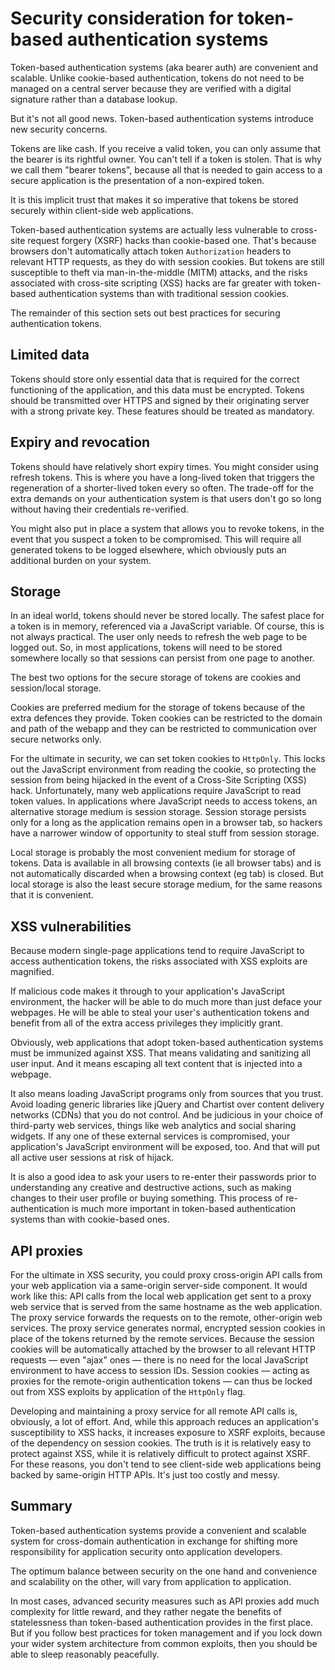 # Security consideration for token-based authentication systems

Token-based authentication systems (aka bearer auth) are convenient and scalable. Unlike cookie-based authentication, tokens do not need to be managed on a central server because they are verified with a digital signature rather than a database lookup.

But it's not all good news. Token-based authentication systems introduce new security concerns.

Tokens are like cash. If you receive a valid token, you can only assume that the bearer is its rightful owner. You can't tell if a token is stolen. That is why we call them "bearer tokens", because all that is needed to gain access to a secure application is the presentation of a non-expired token.

It is this implicit trust that makes it so imperative that tokens be stored securely within client-side web applications.

Token-based authentication systems are actually less vulnerable to cross-site request forgery (XSRF) hacks than cookie-based one. That's because browsers don't automatically attach token `Authorization` headers to relevant HTTP requests, as they do with session cookies. But tokens are still susceptible to theft via man-in-the-middle (MITM) attacks, and the risks associated with cross-site scripting (XSS) hacks are far greater with token-based authentication systems than with traditional session cookies.

The remainder of this section sets out best practices for securing authentication tokens.

## Limited data

Tokens should store only essential data that is required for the correct functioning of the application, and this data must be encrypted. Tokens should be transmitted over HTTPS and signed by their originating server with a strong private key. These features should be treated as mandatory.

## Expiry and revocation

Tokens should have relatively short expiry times. You might consider using refresh tokens. This is where you have a long-lived token that triggers the regeneration of a shorter-lived token every so often. The trade-off for the extra demands on your authentication system is that users don't go so long without having their credentials re-verified.

You might also put in place a system that allows you to revoke tokens, in the event that you suspect a token to be compromised. This will require all generated tokens to be logged elsewhere, which obviously puts an additional burden on your system.

## Storage

In an ideal world, tokens should never be stored locally. The safest place for a token is in memory, referenced via a JavaScript variable. Of course, this is not always practical. The user only needs to refresh the web page to be logged out. So, in most applications, tokens will need to be stored somewhere locally so that sessions can persist from one page to another.

The best two options for the secure storage of tokens are cookies and session/local storage.

Cookies are preferred medium for the storage of tokens because of the extra defences they provide. Token cookies can be restricted to the domain and path of the webapp and they can be restricted to communication over secure networks only.

For the ultimate in security, we can set token cookies to `HttpOnly`. This locks out the JavaScript environment from reading the cookie, so protecting the session from being hijacked in the event of a Cross-Site Scripting (XSS) hack. Unfortunately, many web applications require JavaScript to read token values. In applications where JavaScript needs to access tokens, an alternative storage medium is session storage. Session storage persists only for a long as the application remains open in a browser tab, so hackers have a narrower window of opportunity to steal stuff from session storage.

Local storage is probably the most convenient medium for storage of tokens. Data is available in all browsing contexts (ie all browser tabs) and is not automatically discarded when a browsing context (eg tab) is closed. But local storage is also the least secure storage medium, for the same reasons that it is convenient.

## XSS vulnerabilities

Because modern single-page applications tend to require JavaScript to access authentication tokens, the risks associated with XSS exploits are magnified.

If malicious code makes it through to your application's JavaScript environment, the hacker will be able to do much more than just deface your webpages. He will be able to steal your user's authentication tokens and benefit from all of the extra access privileges they implicitly grant.

Obviously, web applications that adopt token-based authentication systems must be immunized against XSS. That means validating and sanitizing all user input. And it means escaping all text content that is injected into a webpage.

It also means loading JavaScript programs only from sources that you trust. Avoid loading generic libraries like jQuery and Chartist over content delivery networks (CDNs) that you do not control. And be judicious in your choice of third-party web services, things like web analytics and social sharing widgets. If any one of these external services is compromised, your application's JavaScript environment will be exposed, too. And that will put all active user sessions at risk of hijack.

It is also a good idea to ask your users to re-enter their passwords prior to understanding any creative and destructive actions, such as making changes to their user profile or buying something. This process of re-authentication is much more important in token-based authentication systems than with cookie-based ones.

## API proxies

For the ultimate in XSS security, you could proxy cross-origin API calls from your web application via a same-origin server-side component. It would work like this: API calls from the local web application get sent to a proxy web service that is served from the same hostname as the web application. The proxy service forwards the requests on to the remote, other-origin web services. The proxy service generates normal, encrypted session cookies in place of the tokens returned by the remote services. Because the session cookies will be automatically attached by the browser to all relevant HTTP requests — even "ajax" ones — there is no need for the local JavaScript environment to have access to session IDs. Session cookies — acting as proxies for the remote-origin authentication tokens — can thus be locked out from XSS exploits by application of the `HttpOnly` flag.

Developing and maintaining a proxy service for all remote API calls is, obviously, a lot of effort. And, while this approach reduces an application's susceptibility to XSS hacks, it increases exposure to XSRF exploits, because of the dependency on session cookies. The truth is it is relatively easy to protect against XSS, while it is relatively difficult to protect against XSRF. For these reasons, you don't tend to see client-side web applications being backed by same-origin HTTP APIs. It's just too costly and messy.

## Summary

Token-based authentication systems provide a convenient and scalable system for cross-domain authentication in exchange for shifting more responsibility for application security onto application developers.

The optimum balance between security on the one hand and convenience and scalability on the other, will vary from application to application.

In most cases, advanced security measures such as API proxies add much complexity for little reward, and they rather negate the benefits of statelessness than token-based authentication provides in the first place. But if you follow best practices for token management and if you lock down your wider system architecture from common exploits, then you should be able to sleep reasonably peacefully.
